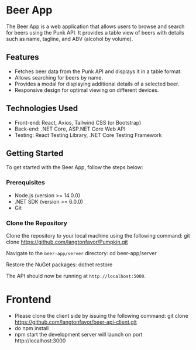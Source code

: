 # Beer App

The Beer App is a web application that allows users to browse and search for beers using the Punk API. It provides a table view of beers with details such as name, tagline, and ABV (alcohol by volume).

## Features

- Fetches beer data from the Punk API and displays it in a table format.
- Allows searching for beers by name.
- Provides a modal for displaying additional details of a selected beer.
- Responsive design for optimal viewing on different devices.

## Technologies Used

- Front-end: React, Axios, Tailwind CSS (or Bootstrap)
- Back-end: .NET Core, ASP.NET Core Web API
- Testing: React Testing Library, .NET Core Testing Framework

## Getting Started

To get started with the Beer App, follow the steps below:

### Prerequisites

- Node.js (version >= 14.0.0)
- .NET SDK (version >= 6.0.0)
- Git

### Clone the Repository

Clone the repository to your local machine using the following command: git clone https://github.com/langtonfavor/Pumpkin.git

Navigate to the `beer-app/server` directory: cd beer-app/server

Restore the NuGet packages: dotnet restore

The API should now be running at `http://localhost:5000`.

# Frontend
- Please clone the client side by issuing the following command: git clone https://github.com/langtonfavor/beer-api-client.git
- do npm install
- npm start the development server will launch on port http://localhost:3000
